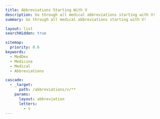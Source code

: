 ```yaml
---
title: Abbreviations Starting With V
description: Go through all medical abbreviations starting with V!
summary: Go through all medical abbreviations starting with V!

layout: list
searchHidden: true

sitemap:
  priority: 0.6
keywords:
  - MedDex
  - Medicine
  - Medical
  - Abbreviations

cascade:
  - _target:
      path: /abbreviations/v/**
    params:
      layout: abbreviation
      letters:
        - v
---
```

